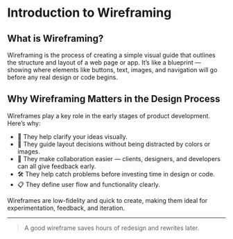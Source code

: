 # Introduction to Wireframing

## What is Wireframing?

Wireframing is the process of creating a simple visual guide that outlines the structure and layout of a web page or app. It’s like a blueprint — showing where elements like buttons, text, images, and navigation will go before any real design or code begins.

## Why Wireframing Matters in the Design Process

Wireframes play a key role in the early stages of product development. Here’s why:

- 🧠 They help clarify your ideas visually.
- 📐 They guide layout decisions without being distracted by colors or images.
- 👥 They make collaboration easier — clients, designers, and developers can all give feedback early.
- 🛠️ They help catch problems before investing time in design or code.
- 📋 They define user flow and functionality clearly.

Wireframes are low-fidelity and quick to create, making them ideal for experimentation, feedback, and iteration.

---

> A good wireframe saves hours of redesign and rewrites later.
